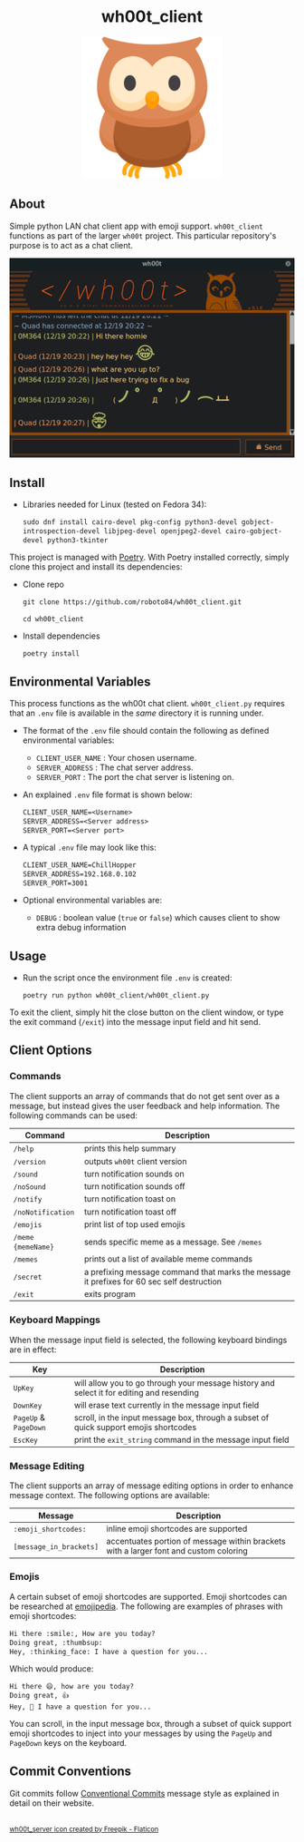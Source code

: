 <h1 align="center">wh00t_client</h1>

<div align="center">
	<img src="images/wh00t.png" width="250" title="wh00t logo">
</div>

## About
Simple python LAN chat client app with emoji support. `wh00t_client` functions as part of the larger `wh00t` project. This particular repository's purpose is
to act as a chat client.

<div align="center">
	<img src="images/wh00t_client.png" title="wh00t_client">
</div>



## Install

- Libraries needed for Linux (tested on Fedora 34):

    ```
    sudo dnf install cairo-devel pkg-config python3-devel gobject-introspection-devel libjpeg-devel openjpeg2-devel cairo-gobject-devel python3-tkinter
    ```

This project is managed with [Poetry](https://github.com/python-poetry/poetry). With Poetry installed correctly, simply clone this project and install its dependencies:
- Clone repo
    ```
    git clone https://github.com/roboto84/wh00t_client.git
    ```
    ```
    cd wh00t_client
    ```
- Install dependencies
    ```
    poetry install
    ```

## Environmental Variables
This process functions as the wh00t chat client. `wh00t_client.py` requires that an `.env` file is available in the *same* directory it is running under.

- The format of the `.env` file should contain the following as defined environmental variables:
    - `CLIENT_USER_NAME` : Your chosen username.
    - `SERVER_ADDRESS` : The chat server address.
    - `SERVER_PORT` : The port the chat server is listening on.

- An explained `.env` file format is shown below:
    ```
    CLIENT_USER_NAME=<Username>
    SERVER_ADDRESS=<Server address>
    SERVER_PORT=<Server port>
    ```

- A typical `.env` file may look like this:
    ```
    CLIENT_USER_NAME=ChillHopper
    SERVER_ADDRESS=192.168.0.102
    SERVER_PORT=3001
    ```

- Optional environmental variables are:
    - `DEBUG` : boolean value (`true` or `false`) which causes client to show extra debug information


## Usage
- Run the script once the environment file `.env` is created:
    ```
    poetry run python wh00t_client/wh00t_client.py
    ```

To exit the client, simply hit the close button on the client window, or type the exit command (`/exit`) into
the message input field and hit send.

## Client Options

### Commands

The client supports an array of commands that do not get sent over as a message, but instead gives the user feedback and help information.  The following commands can be used:

| Command            | Description
|--------------------|-------------
| `/help`            | prints this help summary
| `/version`         | outputs `wh00t` client version
| `/sound`           | turn notification sounds on
| `/noSound`         | turn notification sounds off
| `/notify`          | turn notification toast on
| `/noNotification`  | turn notification toast off
| `/emojis`          | print list of top used emojis
| `/meme {memeName}` | sends specific meme as a message. See `/memes`
| `/memes`           | prints out a list of available meme commands
| `/secret`          | a prefixing message command that marks the message it prefixes for 60 sec self destruction
| `/exit`            | exits program


### Keyboard Mappings

When the message input field is selected, the following keyboard bindings are in effect:

| Key | Description
|-----|-------------
| `UpKey` | will allow you to go through your message history and select it for editing and resending
| `DownKey` | will erase text currently in the message input field
| `PageUp` & ``PageDown`` | scroll, in the input message box, through a subset of quick support emojis shortcodes
| `EscKey` | print the ``exit_string`` command in the message input field

### Message Editing

The client supports an array of message editing options in order to enhance message context. The following options are available:

| Message | Description
|---------|-------------
| `:emoji_shortcodes:` | inline emoji shortcodes are supported
| `[message_in_brackets]` | accentuates portion of message within brackets with a larger font and custom coloring

### Emojis

A certain subset of emoji shortcodes are supported.  Emoji shortcodes can be researched at [emojipedia](https://emojipedia.org/shortcodes/).  The following are examples of phrases with emoji shortcodes:
```
Hi there :smile:, How are you today?
Doing great, :thumbsup:
Hey, :thinking_face: I have a question for you...
```

Which would produce:
```
Hi there 😄, how are you today?
Doing great, 👍
Hey, 🤔 I have a question for you...
```

You can scroll, in the input message box, through a subset of quick support emoji shortcodes to inject into
your messages by using the `PageUp` and `PageDown` keys on the keyboard.

## Commit Conventions
Git commits follow [Conventional Commits](https://www.conventionalcommits.org) message style as explained in detail on their website.

<br/>
<sup>
    <a href="https://www.flaticon.com/free-icons/owl" title="owl icon">
        wh00t_server icon created by Freepik - Flaticon
    </a>
</sup>

